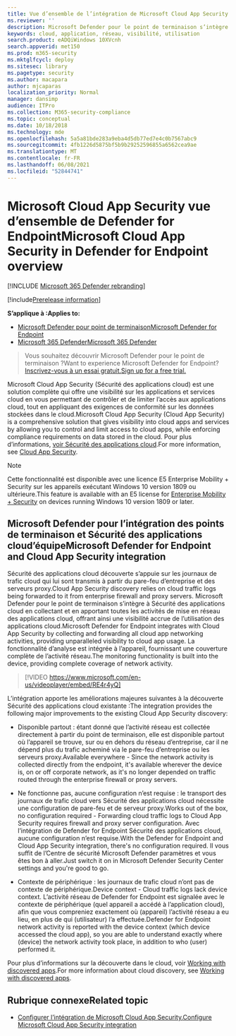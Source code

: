 ```yaml
---
title: Vue d’ensemble de l’intégration de Microsoft Cloud App Security
ms.reviewer: ''
description: Microsoft Defender pour le point de terminaison s’intègre à Sécurité des applications cloud en 100 % des activités de mise en réseau des applications cloud.
keywords: cloud, application, réseau, visibilité, utilisation
search.product: eADQiWindows 10XVcnh
search.appverid: met150
ms.prod: m365-security
ms.mktglfcycl: deploy
ms.sitesec: library
ms.pagetype: security
ms.author: macapara
author: mjcaparas
localization_priority: Normal
manager: dansimp
audience: ITPro
ms.collection: M365-security-compliance
ms.topic: conceptual
ms.date: 10/18/2018
ms.technology: mde
ms.openlocfilehash: 5a5a81bde283a9eba4d5db77ed7e4c0b7567abc9
ms.sourcegitcommit: 4fb1226d5875bf5b9b29252596855a6562cea9ae
ms.translationtype: MT
ms.contentlocale: fr-FR
ms.lasthandoff: 06/08/2021
ms.locfileid: "52844741"
---
```

# <a name="microsoft-cloud-app-security-in-defender-for-endpoint-overview"></a><span data-ttu-id="4cdf8-104">Microsoft Cloud App Security vue d’ensemble de Defender for Endpoint</span><span class="sxs-lookup"><span data-stu-id="4cdf8-104">Microsoft Cloud App Security in Defender for Endpoint overview</span></span>

[!INCLUDE [Microsoft 365 Defender rebranding](../../includes/microsoft-defender.md)]

[!include[Prerelease information](../../includes/prerelease.md)]

<span data-ttu-id="4cdf8-105">**S’applique à :**</span><span class="sxs-lookup"><span data-stu-id="4cdf8-105">**Applies to:**</span></span>
- [<span data-ttu-id="4cdf8-106">Microsoft Defender pour point de terminaison</span><span class="sxs-lookup"><span data-stu-id="4cdf8-106">Microsoft Defender for Endpoint</span></span>](https://go.microsoft.com/fwlink/p/?linkid=2154037)
- [<span data-ttu-id="4cdf8-107">Microsoft 365 Defender</span><span class="sxs-lookup"><span data-stu-id="4cdf8-107">Microsoft 365 Defender</span></span>](https://go.microsoft.com/fwlink/?linkid=2118804)


> <span data-ttu-id="4cdf8-108">Vous souhaitez découvrir Microsoft Defender pour le point de terminaison ?</span><span class="sxs-lookup"><span data-stu-id="4cdf8-108">Want to experience Microsoft Defender for Endpoint?</span></span> [<span data-ttu-id="4cdf8-109">Inscrivez-vous à un essai gratuit.</span><span class="sxs-lookup"><span data-stu-id="4cdf8-109">Sign up for a free trial.</span></span>](https://www.microsoft.com/microsoft-365/windows/microsoft-defender-atp?ocid=docs-wdatp-exposedapis-abovefoldlink)

<span data-ttu-id="4cdf8-110">Microsoft Cloud App Security (Sécurité des applications cloud) est une solution complète qui offre une visibilité sur les applications et services cloud en vous permettant de contrôler et de limiter l’accès aux applications cloud, tout en appliquant des exigences de conformité sur les données stockées dans le cloud.</span><span class="sxs-lookup"><span data-stu-id="4cdf8-110">Microsoft Cloud App Security (Cloud App Security) is a comprehensive solution that gives visibility into cloud apps and services by allowing you to control and limit access to cloud apps, while enforcing compliance requirements on data stored in the cloud.</span></span> <span data-ttu-id="4cdf8-111">Pour plus d’informations, [voir Sécurité des applications cloud](/cloud-app-security/what-is-cloud-app-security).</span><span class="sxs-lookup"><span data-stu-id="4cdf8-111">For more information, see [Cloud App Security](/cloud-app-security/what-is-cloud-app-security).</span></span>

>[!NOTE]
><span data-ttu-id="4cdf8-112">Cette fonctionnalité est disponible avec [](https://www.microsoft.com/cloud-platform/enterprise-mobility-security) une licence E5 Enterprise Mobility + Security sur les appareils exécutant Windows 10 version 1809 ou ultérieure.</span><span class="sxs-lookup"><span data-stu-id="4cdf8-112">This feature is available with an E5 license for [Enterprise Mobility + Security](https://www.microsoft.com/cloud-platform/enterprise-mobility-security) on devices running Windows 10 version 1809 or later.</span></span>

## <a name="microsoft-defender-for-endpoint-and-cloud-app-security-integration"></a><span data-ttu-id="4cdf8-113">Microsoft Defender pour l’intégration des points de terminaison et Sécurité des applications cloud’équipe</span><span class="sxs-lookup"><span data-stu-id="4cdf8-113">Microsoft Defender for Endpoint and Cloud App Security integration</span></span> 

<span data-ttu-id="4cdf8-114">Sécurité des applications cloud découverte s’appuie sur les journaux de trafic cloud qui lui sont transmis à partir du pare-feu d’entreprise et des serveurs proxy.</span><span class="sxs-lookup"><span data-stu-id="4cdf8-114">Cloud App Security discovery relies on cloud traffic logs being forwarded to it from enterprise firewall and proxy servers.</span></span> <span data-ttu-id="4cdf8-115">Microsoft Defender pour le point de terminaison s’intègre à Sécurité des applications cloud en collectant et en apportant toutes les activités de mise en réseau des applications cloud, offrant ainsi une visibilité accrue de l’utilisation des applications cloud.</span><span class="sxs-lookup"><span data-stu-id="4cdf8-115">Microsoft Defender for Endpoint integrates with Cloud App Security by collecting and forwarding all cloud app networking activities, providing unparalleled visibility to cloud app usage.</span></span> <span data-ttu-id="4cdf8-116">La fonctionnalité d’analyse est intégrée à l’appareil, fournissant une couverture complète de l’activité réseau.</span><span class="sxs-lookup"><span data-stu-id="4cdf8-116">The monitoring functionality is built into the device, providing complete coverage of network activity.</span></span>

> [!VIDEO https://www.microsoft.com/en-us/videoplayer/embed/RE4r4yQ]


<span data-ttu-id="4cdf8-117">L’intégration apporte les améliorations majeures suivantes à la découverte Sécurité des applications cloud existante :</span><span class="sxs-lookup"><span data-stu-id="4cdf8-117">The integration provides the following major improvements to the existing Cloud App Security discovery:</span></span> 

- <span data-ttu-id="4cdf8-118">Disponible partout : étant donné que l’activité réseau est collectée directement à partir du point de terminaison, elle est disponible partout où l’appareil se trouve, sur ou en dehors du réseau d’entreprise, car il ne dépend plus du trafic acheminé via le pare-feu d’entreprise ou les serveurs proxy.</span><span class="sxs-lookup"><span data-stu-id="4cdf8-118">Available everywhere - Since the network activity is collected directly from the endpoint, it's available wherever the device is, on or off corporate network, as it's no longer depended on traffic routed through the enterprise firewall or proxy servers.</span></span> 

- <span data-ttu-id="4cdf8-119">Ne fonctionne pas, aucune configuration n’est requise : le transport des journaux de trafic cloud vers Sécurité des applications cloud nécessite une configuration de pare-feu et de serveur proxy.</span><span class="sxs-lookup"><span data-stu-id="4cdf8-119">Works out of the box, no configuration required - Forwarding cloud traffic logs to Cloud App Security requires firewall and proxy server configuration.</span></span> <span data-ttu-id="4cdf8-120">Avec l’intégration de Defender for Endpoint Sécurité des applications cloud, aucune configuration n’est requise.</span><span class="sxs-lookup"><span data-stu-id="4cdf8-120">With the Defender for Endpoint and Cloud App Security integration, there's no configuration required.</span></span> <span data-ttu-id="4cdf8-121">Il vous suffit de l’Centre de sécurité Microsoft Defender paramètres et vous êtes bon à aller.</span><span class="sxs-lookup"><span data-stu-id="4cdf8-121">Just switch it on in Microsoft Defender Security Center settings and you're good to go.</span></span> 

- <span data-ttu-id="4cdf8-122">Contexte de périphérique : les journaux de trafic cloud n’ont pas de contexte de périphérique.</span><span class="sxs-lookup"><span data-stu-id="4cdf8-122">Device context - Cloud traffic logs lack device context.</span></span> <span data-ttu-id="4cdf8-123">L’activité réseau de Defender for Endpoint est signalée avec le contexte de périphérique (quel appareil a accédé à l’application cloud), afin que vous compreniez exactement où (appareil) l’activité réseau a eu lieu, en plus de qui (utilisateur) l’a effectuée.</span><span class="sxs-lookup"><span data-stu-id="4cdf8-123">Defender for Endpoint network activity is reported with the device context (which device accessed the cloud app), so you are able to understand exactly where (device) the network activity took place, in addition to who (user) performed it.</span></span> 

<span data-ttu-id="4cdf8-124">Pour plus d’informations sur la découverte dans le cloud, voir [Working with discovered apps](/cloud-app-security/discovered-apps).</span><span class="sxs-lookup"><span data-stu-id="4cdf8-124">For more information about cloud discovery, see [Working with discovered apps](/cloud-app-security/discovered-apps).</span></span>

## <a name="related-topic"></a><span data-ttu-id="4cdf8-125">Rubrique connexe</span><span class="sxs-lookup"><span data-stu-id="4cdf8-125">Related topic</span></span>

- [<span data-ttu-id="4cdf8-126">Configurer l’intégration de Microsoft Cloud App Security.</span><span class="sxs-lookup"><span data-stu-id="4cdf8-126">Configure Microsoft Cloud App Security integration</span></span>](microsoft-cloud-app-security-config.md)
